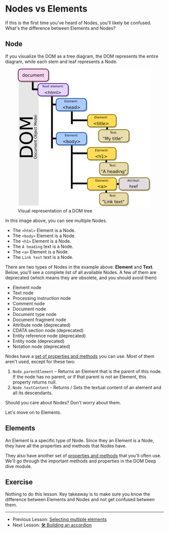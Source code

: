 # Nodes vs Elements

If this is the first time you've heard of Nodes, you'll likely be confused. What's the difference between Elements and Nodes?

## Node

If you visualize the DOM as a tree diagram, the DOM represents the entire diagram, while each stem and leaf represents a Node.

<figure>
  <img src="../../images/dom-basics/node-vs-elem/dom.png" alt="Visual representation of a DOM tree">
  <figcaption>Visual representation of a DOM tree</figcaption>
</figure>

In this image above, you can see multiple Nodes.

- The `<html>` Element is a Node.
- The `<body>` Element is a Node.
- The `<h1>` Element is a Node.
- The `A heading` text is a Node.
- The `<a>` Element is a Node.
- The `Link text` text is a Node.

There are two types of Nodes in the example above: **Element** and **Text**. Below, you'll see a complete list of all available Nodes. A few of them are deprecated (which means they are obsolete, and you should avoid them)

- Element node
- Text node
- Processing instruction node
- Comment node
- Document node
- Document type node
- Document fragment node
- Attribute node (deprecated)
- CDATA section node (deprecated)
- Entity reference node (deprecated)
- Entity node (deprecated)
- Notation node (deprecated)

Nodes have a [set of properties and methods](https://developer.mozilla.org/en/docs/Web/API/Node) you can use. Most of them aren't used, except for these two:

1. `Node.parentElement` – Returns an Element that is the parent of this node. If the node has no parent, or if that parent is not an Element, this property returns null.
2. `Node.textContent` - Returns / Sets the textual content of an element and all its descendants.

Should you care about Nodes? Don't worry about them.

Let's move on to Elements.

## Elements

An Element is a specific type of Node. Since they an Element is a Node, they have all the properties and methods that Nodes have.

They also have another set of [properties and methods](https://developer.mozilla.org/en-US/docs/Web/API/Element) that you'll often use. We'll go through the important methods and properties in the DOM Deep dive module.

## Exercise

Nothing to do this lesson. Key takeaway is to make sure you know the difference between Elements and Nodes and not get confused between them.

---

- Previous Lesson: [Selecting multiple elements](04.selecting-multiple-elements.md)
- Next Lesson: [🛠 Building an accordion](06.building-accordions.md)
